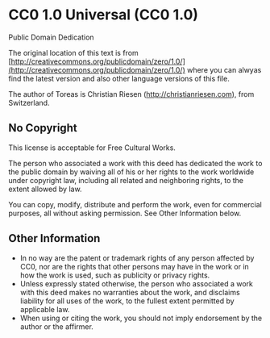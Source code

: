CC0 1.0 Universal (CC0 1.0)
===========================

Public Domain Dedication

The original location of this text is from [http://creativecommons.org/publicdomain/zero/1.0/](http://creativecommons.org/publicdomain/zero/1.0/) where you can alwyas find the latest version and also other language versions of this file.

The author of Toreas is Christian Riesen (http://christianriesen.com), from Switzerland.

No Copyright
------------

This license is acceptable for Free Cultural Works.

The person who associated a work with this deed has dedicated the work to the public domain by waiving all of his or her rights to the work worldwide under copyright law, including all related and neighboring rights, to the extent allowed by law.

You can copy, modify, distribute and perform the work, even for commercial purposes, all without asking permission. See Other Information below.


Other Information
-----------------

- In no way are the patent or trademark rights of any person affected by CC0, nor are the rights that other persons may have in the work or in how the work is used, such as publicity or privacy rights.
- Unless expressly stated otherwise, the person who associated a work with this deed makes no warranties about the work, and disclaims liability for all uses of the work, to the fullest extent permitted by applicable law.
- When using or citing the work, you should not imply endorsement by the author or the affirmer.
 